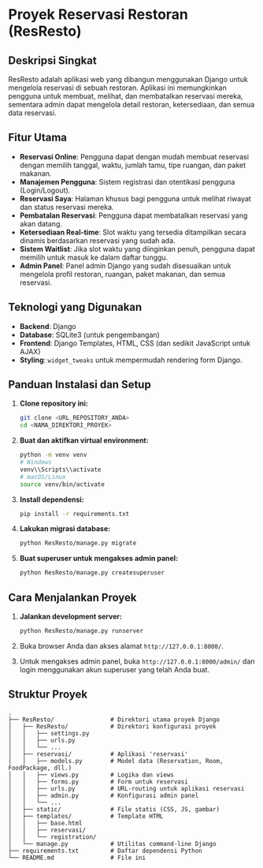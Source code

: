# Proyek Reservasi Restoran (ResResto)

## Deskripsi Singkat

ResResto adalah aplikasi web yang dibangun menggunakan Django untuk mengelola reservasi di sebuah restoran. Aplikasi ini memungkinkan pengguna untuk membuat, melihat, dan membatalkan reservasi mereka, sementara admin dapat mengelola detail restoran, ketersediaan, dan semua data reservasi.

## Fitur Utama

- **Reservasi Online**: Pengguna dapat dengan mudah membuat reservasi dengan memilih tanggal, waktu, jumlah tamu, tipe ruangan, dan paket makanan.
- **Manajemen Pengguna**: Sistem registrasi dan otentikasi pengguna (Login/Logout).
- **Reservasi Saya**: Halaman khusus bagi pengguna untuk melihat riwayat dan status reservasi mereka.
- **Pembatalan Reservasi**: Pengguna dapat membatalkan reservasi yang akan datang.
- **Ketersediaan Real-time**: Slot waktu yang tersedia ditampilkan secara dinamis berdasarkan reservasi yang sudah ada.
- **Sistem Waitlist**: Jika slot waktu yang diinginkan penuh, pengguna dapat memilih untuk masuk ke dalam daftar tunggu.
- **Admin Panel**: Panel admin Django yang sudah disesuaikan untuk mengelola profil restoran, ruangan, paket makanan, dan semua reservasi.

## Teknologi yang Digunakan

- **Backend**: Django
- **Database**: SQLite3 (untuk pengembangan)
- **Frontend**: Django Templates, HTML, CSS (dan sedikit JavaScript untuk AJAX)
- **Styling**: `widget_tweaks` untuk mempermudah rendering form Django.

## Panduan Instalasi dan Setup

1.  **Clone repository ini:**
    ```bash
    git clone <URL_REPOSITORY_ANDA>
    cd <NAMA_DIREKTORI_PROYEK>
    ```

2.  **Buat dan aktifkan virtual environment:**
    ```bash
    python -m venv venv
    # Windows
    venv\\Scripts\\activate
    # macOS/Linux
    source venv/bin/activate
    ```

3.  **Install dependensi:**
    ```bash
    pip install -r requirements.txt
    ```

4.  **Lakukan migrasi database:**
    ```bash
    python ResResto/manage.py migrate
    ```

5.  **Buat superuser untuk mengakses admin panel:**
    ```bash
    python ResResto/manage.py createsuperuser
    ```

## Cara Menjalankan Proyek

1.  **Jalankan development server:**
    ```bash
    python ResResto/manage.py runserver
    ```

2.  Buka browser Anda dan akses alamat `http://127.0.0.1:8000/`.

3.  Untuk mengakses admin panel, buka `http://127.0.0.1:8000/admin/` dan login menggunakan akun superuser yang telah Anda buat.

## Struktur Proyek

```
.
├── ResResto/                # Direktori utama proyek Django
│   ├── ResResto/            # Direktori konfigurasi proyek
│   │   ├── settings.py
│   │   ├── urls.py
│   │   └── ...
│   ├── reservasi/           # Aplikasi 'reservasi'
│   │   ├── models.py        # Model data (Reservation, Room, FoodPackage, dll.)
│   │   ├── views.py         # Logika dan views
│   │   ├── forms.py         # Form untuk reservasi
│   │   ├── urls.py          # URL-routing untuk aplikasi reservasi
│   │   ├── admin.py         # Konfigurasi admin panel
│   │   └── ...
│   ├── static/              # File statis (CSS, JS, gambar)
│   ├── templates/           # Template HTML
│   │   ├── base.html
│   │   ├── reservasi/
│   │   └── registration/
│   └── manage.py            # Utilitas command-line Django
├── requirements.txt         # Daftar dependensi Python
└── README.md                # File ini
```
